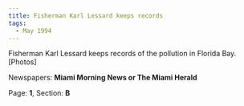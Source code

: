 ```yaml
---  
title: Fisherman Karl Lessard keeps records  
tags:  
  - May 1994  
---  
```

  
Fisherman Karl Lessard keeps records of the pollution in Florida Bay. [Photos]  
  
Newspapers: **Miami Morning News or The Miami Herald**  
  
Page: **1**, Section: **B** 
